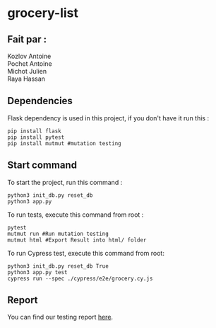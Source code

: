 # grocery-list

## Fait par : 
Kozlov Antoine  
Pochet Antoine  
Michot Julien  
Raya Hassan  

## Dependencies

Flask dependency is used in this project, if you don't have it run this :

```
pip install flask
pip install pytest
pip install mutmut #mutation testing
```

## Start command

To start the project, run this command :

```
python3 init_db.py reset_db
python3 app.py
```

To run tests, execute this command from root :

```
pytest
mutmut run #Run mutation testing
mutmut html #Export Result into html/ folder
```

To run Cypress test, execute this command from root:

```
python3 init_db.py reset_db True
python3 app.py test
cypress run --spec ./cypress/e2e/grocery.cy.js
```


## Report

You can find our testing report [here](Report.md).
